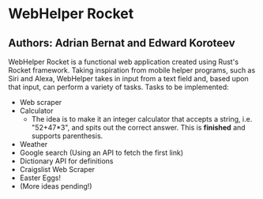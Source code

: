 # WebHelper Rocket
## Authors: Adrian Bernat and Edward Koroteev

WebHelper Rocket is a functional web application created using Rust's Rocket framework.
Taking inspiration from mobile helper programs, such as Siri and Alexa, WebHelper takes
in input from a text field and, based upon that input, can perform a variety of tasks.
Tasks to be implemented:
* Web scraper
* Calculator
  * The idea is to make it an integer calculator that accepts a string, i.e. "52+47*3",
    and spits out the correct answer. This is **finished** and supports parenthesis.
* Weather
* Google search (Using an API to fetch the first link)
* Dictionary API for definitions
* Craigslist Web Scraper
* Easter Eggs!
* (More ideas pending!)
